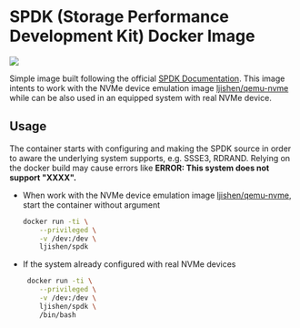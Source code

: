 # SPDK (Storage Performance Development Kit) Docker Image

[![](https://images.microbadger.com/badges/image/ljishen/spdk.svg)](http://microbadger.com/images/ljishen/spdk)

Simple image built following the official [SPDK Documentation](https://github.com/spdk/spdk). This image intents to work with the NVMe device emulation image [ljishen/qemu-nvme](https://github.com/ljishen/nvme-env/tree/master/docker/qemu-nvme) while can be also used in an equipped system with real NVMe device.


## Usage

The container starts with configuring and making the SPDK source in order to aware the underlying system supports, e.g. SSSE3, RDRAND. Relying on the docker build may cause errors like **ERROR: This system does not support "XXXX".**

* When work with the NVMe device emulation image [ljishen/qemu-nvme](https://github.com/ljishen/nvme-env/tree/master/docker/qemu-nvme), start the container without argument
  ```bash
  docker run -ti \
      --privileged \
      -v /dev:/dev \
      ljishen/spdk
  ```

* If the system already configured with real NVMe devices
  ```bash
   docker run -ti \
      --privileged \
      -v /dev:/dev \
      ljishen/spdk \
      /bin/bash
  ```
